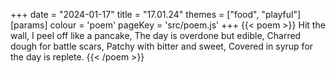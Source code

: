 +++
date = "2024-01-17"
title = "17.01.24"
themes = ["food", "playful"]
[params]
  colour = 'poem'
  pageKey = 'src/poem.js'
+++
{{< poem >}}
Hit the wall,
I peel off like a pancake,
The day is overdone but edible,
Charred dough for battle scars,
Patchy with bitter and sweet,
Covered in syrup for the day is replete.
{{< /poem >}}
